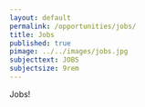 ```yaml
---
layout: default
permalink: /opportunities/jobs/
title: Jobs
published: true
pimage: ../../images/jobs.jpg
subjecttext: JOBS
subjectsize: 9rem
---
```


Jobs!
